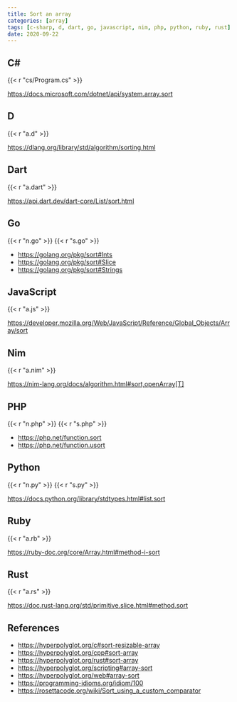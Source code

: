 ```yaml
---
title: Sort an array
categories: [array]
tags: [c-sharp, d, dart, go, javascript, nim, php, python, ruby, rust]
date: 2020-09-22
---
```


## C#

{{< r "cs/Program.cs" >}}

<https://docs.microsoft.com/dotnet/api/system.array.sort>

## D

{{< r "a.d" >}}

<https://dlang.org/library/std/algorithm/sorting.html>

## Dart

{{< r "a.dart" >}}

<https://api.dart.dev/dart-core/List/sort.html>

## Go

{{< r "n.go" >}}
{{< r "s.go" >}}

- <https://golang.org/pkg/sort#Ints>
- <https://golang.org/pkg/sort#Slice>
- <https://golang.org/pkg/sort#Strings>

## JavaScript

{{< r "a.js" >}}

<https://developer.mozilla.org/Web/JavaScript/Reference/Global_Objects/Array/sort>

## Nim

{{< r "a.nim" >}}

<https://nim-lang.org/docs/algorithm.html#sort,openArray[T]>

## PHP

{{< r "n.php" >}}
{{< r "s.php" >}}

- <https://php.net/function.sort>
- <https://php.net/function.usort>

## Python

{{< r "n.py" >}}
{{< r "s.py" >}}

<https://docs.python.org/library/stdtypes.html#list.sort>

## Ruby

{{< r "a.rb" >}}

<https://ruby-doc.org/core/Array.html#method-i-sort>

## Rust

{{< r "a.rs" >}}

<https://doc.rust-lang.org/std/primitive.slice.html#method.sort>

## References

- <https://hyperpolyglot.org/c#sort-resizable-array>
- <https://hyperpolyglot.org/cpp#sort-array>
- <https://hyperpolyglot.org/rust#sort-array>
- <https://hyperpolyglot.org/scripting#array-sort>
- <https://hyperpolyglot.org/web#array-sort>
- <https://programming-idioms.org/idiom/100>
- <https://rosettacode.org/wiki/Sort_using_a_custom_comparator>
